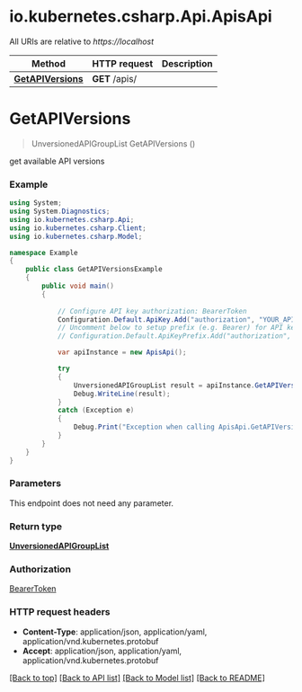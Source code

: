# io.kubernetes.csharp.Api.ApisApi

All URIs are relative to *https://localhost*

Method | HTTP request | Description
------------- | ------------- | -------------
[**GetAPIVersions**](ApisApi.md#getapiversions) | **GET** /apis/ | 


<a name="getapiversions"></a>
# **GetAPIVersions**
> UnversionedAPIGroupList GetAPIVersions ()



get available API versions

### Example
```csharp
using System;
using System.Diagnostics;
using io.kubernetes.csharp.Api;
using io.kubernetes.csharp.Client;
using io.kubernetes.csharp.Model;

namespace Example
{
    public class GetAPIVersionsExample
    {
        public void main()
        {
            
            // Configure API key authorization: BearerToken
            Configuration.Default.ApiKey.Add("authorization", "YOUR_API_KEY");
            // Uncomment below to setup prefix (e.g. Bearer) for API key, if needed
            // Configuration.Default.ApiKeyPrefix.Add("authorization", "Bearer");

            var apiInstance = new ApisApi();

            try
            {
                UnversionedAPIGroupList result = apiInstance.GetAPIVersions();
                Debug.WriteLine(result);
            }
            catch (Exception e)
            {
                Debug.Print("Exception when calling ApisApi.GetAPIVersions: " + e.Message );
            }
        }
    }
}
```

### Parameters
This endpoint does not need any parameter.

### Return type

[**UnversionedAPIGroupList**](UnversionedAPIGroupList.md)

### Authorization

[BearerToken](../README.md#BearerToken)

### HTTP request headers

 - **Content-Type**: application/json, application/yaml, application/vnd.kubernetes.protobuf
 - **Accept**: application/json, application/yaml, application/vnd.kubernetes.protobuf

[[Back to top]](#) [[Back to API list]](../README.md#documentation-for-api-endpoints) [[Back to Model list]](../README.md#documentation-for-models) [[Back to README]](../README.md)

